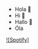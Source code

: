 - Hola 👋
- Hi 👋
- Hallo 👋
- Óla

[![Spotify]](https://open.spotify.com/user/3156uuhtbh3577dxlui4ta36xvy4)
